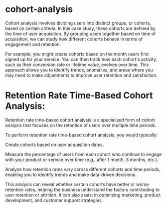 # cohort-analysis
Cohort analysis involves dividing users into distinct groups, or cohorts, based on certain criteria. In this case study, these cohorts are defined by the time of user acquisition. By grouping users together based on time of acquisition, we can study how different cohorts behave in terms of engagement and retention.

For example, you might create cohorts based on the month users first signed up for your service. You can then track how each cohort's activity, such as their conversion rate or lifetime value, evolves over time. This approach allows you to identify trends, anomalies, and areas where you may need to make adjustments to improve user retention and satisfaction.

# Retention Rate Time-Based Cohort Analysis:

Retention rate time-based cohort analysis is a specialized form of cohort analysis that focuses on the retention of users over multiple time periods.

To perform retention rate time-based cohort analysis, you would typically:

Create cohorts based on user acquisition dates.

Measure the percentage of users from each cohort who continue to engage with your product or service over time (e.g., after 1 month, 3 months, etc.).

Analyze how retention rates vary across different cohorts and time periods, enabling you to identify trends and make data-driven decisions.

This analysis can reveal whether certain cohorts have better or worse retention rates, helping the business understand the factors contributing to user retention or attrition. It can also assist in optimizing marketing, product development, and customer support strategies. 
